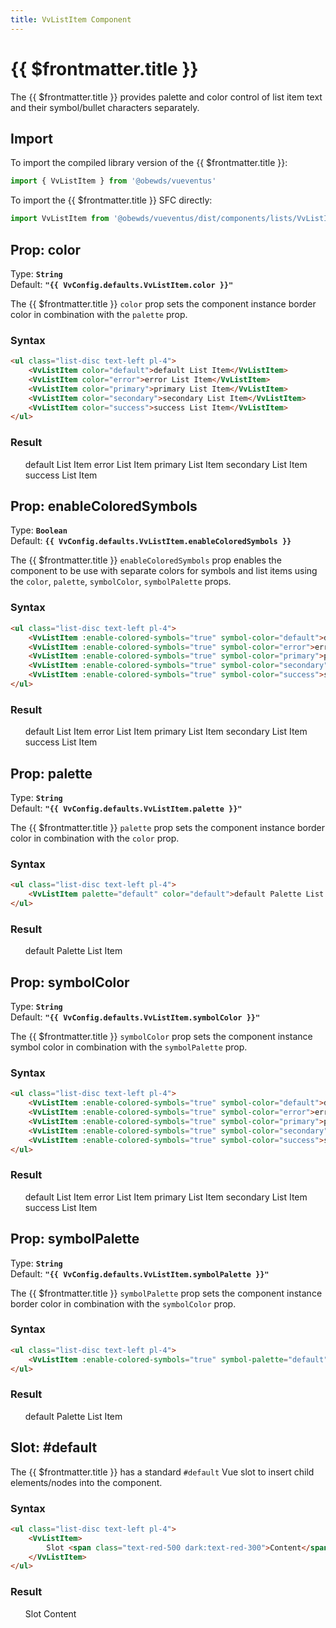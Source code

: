 ```yaml
---
title: VvListItem Component
---
```


<script setup>
    import DocsPackageVersion from '../../../src/views/compos/DocsPackageVersion.vue'
    import { VvListItem } from '../../../src/index'
    import { VvConfig } from '../../../src/index'
</script>






# {{ $frontmatter.title }}

The {{ $frontmatter.title }} provides palette and color control of list item text and their symbol/bullet characters separately.





## Import

To import the compiled library version of the {{ $frontmatter.title }}:

```javascript
import { VvListItem } from '@obewds/vueventus'
```

To import the {{ $frontmatter.title }} SFC directly:

```javascript
import VvListItem from '@obewds/vueventus/dist/components/lists/VvListItem.vue'
```






## Prop: color

Type: **`String`**  
Default: **`"{{ VvConfig.defaults.VvListItem.color }}"`**

The {{ $frontmatter.title }} `color` prop sets the component instance border color in combination with the `palette` prop.

### Syntax

```html
<ul class="list-disc text-left pl-4">
    <VvListItem color="default">default List Item</VvListItem>
    <VvListItem color="error">error List Item</VvListItem>
    <VvListItem color="primary">primary List Item</VvListItem>
    <VvListItem color="secondary">secondary List Item</VvListItem>
    <VvListItem color="success">success List Item</VvListItem>
</ul>
```

### Result

<div class="w-full pt-4">
    <ul class="list-disc text-left pl-4">
        <VvListItem color="default">default List Item</VvListItem>
        <VvListItem color="error">error List Item</VvListItem>
        <VvListItem color="primary">primary List Item</VvListItem>
        <VvListItem color="secondary">secondary List Item</VvListItem>
        <VvListItem color="success">success List Item</VvListItem>
    </ul>
</div>






## Prop: enableColoredSymbols

Type: **`Boolean`**  
Default: **`{{ VvConfig.defaults.VvListItem.enableColoredSymbols }}`**

The {{ $frontmatter.title }} `enableColoredSymbols` prop enables the component to be use with separate colors for symbols and list items using the `color`, `palette`, `symbolColor`, `symbolPalette` props.

### Syntax

```html
<ul class="list-disc text-left pl-4">
    <VvListItem :enable-colored-symbols="true" symbol-color="default">default List Item</VvListItem>
    <VvListItem :enable-colored-symbols="true" symbol-color="error">error List Item</VvListItem>
    <VvListItem :enable-colored-symbols="true" symbol-color="primary">primary List Item</VvListItem>
    <VvListItem :enable-colored-symbols="true" symbol-color="secondary">secondary List Item</VvListItem>
    <VvListItem :enable-colored-symbols="true" symbol-color="success">success List Item</VvListItem>
</ul>
```

### Result

<div class="w-full pt-4">
    <ul class="list-disc text-left pl-4">
        <VvListItem :enable-colored-symbols="true" symbol-color="default">default List Item</VvListItem>
        <VvListItem :enable-colored-symbols="true" symbol-color="error">error List Item</VvListItem>
        <VvListItem :enable-colored-symbols="true" symbol-color="primary">primary List Item</VvListItem>
        <VvListItem :enable-colored-symbols="true" symbol-color="secondary">secondary List Item</VvListItem>
        <VvListItem :enable-colored-symbols="true" symbol-color="success">success List Item</VvListItem>
    </ul>
</div>






## Prop: palette

Type: **`String`**  
Default: **`"{{ VvConfig.defaults.VvListItem.palette }}"`**

The {{ $frontmatter.title }} `palette` prop sets the component instance border color in combination with the `color` prop.

### Syntax

```html
<ul class="list-disc text-left pl-4">
    <VvListItem palette="default" color="default">default Palette List Item</VvListItem>
</ul>
```

### Result

<div class="w-full pt-4">
    <ul class="list-disc text-left pl-4">
        <VvListItem palette="default" color="default">default Palette List Item</VvListItem>
    </ul>
</div>






## Prop: symbolColor

Type: **`String`**  
Default: **`"{{ VvConfig.defaults.VvListItem.symbolColor }}"`**

The {{ $frontmatter.title }} `symbolColor` prop sets the component instance symbol color in combination with the `symbolPalette` prop.

### Syntax

```html
<ul class="list-disc text-left pl-4">
    <VvListItem :enable-colored-symbols="true" symbol-color="default">default List Item</VvListItem>
    <VvListItem :enable-colored-symbols="true" symbol-color="error">error List Item</VvListItem>
    <VvListItem :enable-colored-symbols="true" symbol-color="primary">primary List Item</VvListItem>
    <VvListItem :enable-colored-symbols="true" symbol-color="secondary">secondary List Item</VvListItem>
    <VvListItem :enable-colored-symbols="true" symbol-color="success">success List Item</VvListItem>
</ul>
```

### Result

<div class="w-full pt-4">
    <ul class="list-disc text-left pl-4">
        <VvListItem :enable-colored-symbols="true" symbol-color="default">default List Item</VvListItem>
        <VvListItem :enable-colored-symbols="true" symbol-color="error">error List Item</VvListItem>
        <VvListItem :enable-colored-symbols="true" symbol-color="primary">primary List Item</VvListItem>
        <VvListItem :enable-colored-symbols="true" symbol-color="secondary">secondary List Item</VvListItem>
        <VvListItem :enable-colored-symbols="true" symbol-color="success">success List Item</VvListItem>
    </ul>
</div>






## Prop: symbolPalette

Type: **`String`**  
Default: **`"{{ VvConfig.defaults.VvListItem.symbolPalette }}"`**

The {{ $frontmatter.title }} `symbolPalette` prop sets the component instance border color in combination with the `symbolColor` prop.

### Syntax

```html
<ul class="list-disc text-left pl-4">
    <VvListItem :enable-colored-symbols="true" symbol-palette="default">default Palette List Item</VvListItem>
</ul>
```

### Result

<div class="w-full pt-4">
    <ul class="list-disc text-left pl-4">
        <VvListItem :enable-colored-symbols="true" symbol-palette="default">default Palette List Item</VvListItem>
    </ul>
</div>










## Slot: #default

The {{ $frontmatter.title }} has a standard `#default` Vue slot to insert child elements/nodes into the component.

### Syntax

```html
<ul class="list-disc text-left pl-4">
    <VvListItem>
        Slot <span class="text-red-500 dark:text-red-300">Content</span>
    </VvListItem>
</ul>
```

### Result

<div class="w-full pt-4">
    <ul class="list-disc text-left pl-4">
        <VvListItem>
            Slot <span class="text-red-500 dark:text-red-300">Content</span>
        </VvListItem>
    </ul>
</div>






<DocsPackageVersion/>
